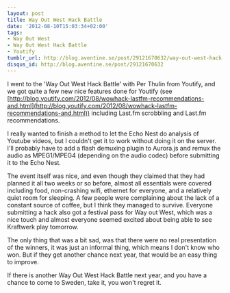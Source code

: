 ```yaml
---
layout: post
title: Way Out West Hack Battle
date: '2012-08-10T15:03:34+02:00'
tags:
- Way Out West
- Way Out West Hack Battle
- Youtify
tumblr_url: http://blog.aventine.se/post/29121670632/way-out-west-hack-battle
disqus_id: http://blog.aventine.se/post/29121670632
---
```

I went to the 'Way Out West Hack Battle' with Per Thulin from Youtify, and we got quite a few new nice features done for Youtify (see [http://blog.youtify.com/2012/08/wowhack-lastfm-recommendations-and.html](http://blog.youtify.com/2012/08/wowhack-lastfm-recommendations-and.html)) including Last.fm scrobbling and Last.fm recommendations.

I really wanted to finish a method to let the Echo Nest do analysis of Youtube videos, but I couldn't get it to work without doing it on the server. I'll probably have to add a flash demuxing plugin to Aurora.js and remux the audio as MPEG1/MPEG4 (depending on the audio codec) before submitting it to the Echo Nest.

The event itself was nice, and even though they claimed that they had planned it all two weeks or so before, almost all essentials were covered including food, non-crashing wifi, ethernet for everyone, and a relatively quiet room for sleeping. A few people were complaining about the lack of a constant source of coffee, but I think they managed to survive. Everyone submitting a hack also got a festival pass for Way out West, which was a nice touch and almost everyone seemed excited about being able to see Kraftwerk play tomorrow.

The only thing that was a bit sad, was that there were no real presentation of the winners, it was just an informal thing, which means I don't know who won. But if they get another chance next year, that would be an easy thing to improve.

If there is another Way Out West Hack Battle next year, and you have a chance to come to Sweden, take it, you won't regret it.